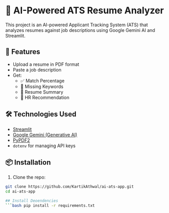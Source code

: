 # 🤖 AI-Powered ATS Resume Analyzer

This project is an AI-powered Applicant Tracking System (ATS) that analyzes resumes against job descriptions using Google Gemini AI and Streamlit.

## 🚀 Features

- Upload a resume in PDF format
- Paste a job description
- Get:
  - ✅ Match Percentage
  - 🧠 Missing Keywords
  - 📝 Resume Summary
  - 👔 HR Recommendation

## 🛠️ Technologies Used

- [Streamlit](https://streamlit.io/)
- [Google Gemini (Generative AI)](https://ai.google.dev/)
- [PyPDF2](https://pypi.org/project/PyPDF2/)
- `dotenv` for managing API keys

## 📦 Installation

1. Clone the repo:

```bash
git clone https://github.com/KartikAthwal/ai-ats-app.git
cd ai-ats-app

## Install Deoendencies
```bash pip install -r requirements.txt
